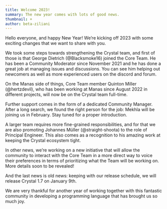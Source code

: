 ```yaml
---
title: Welcome 2023!
summary: The new year comes with lots of good news.
thumbnail: +
author: beta-ziliani
---
```


Hello everyone, and happy New Year! We’re kicking off 2023 with some exciting changes that we want to share with you.

We took some steps towards strengthening the Crystal team, and first of those is that George Dietrich (@Blacksmoke16) joined the Core Team. He has been a Community Moderator since November 2021 and he has done a great job at managing issues and discussions. You can see him helping out newcomers as well as more experienced users on the discord and forum.

On the Manas side of things, Core Team member Quinton Miller (@hertzdevil), who has been working at Manas since August 2022 in different projects, will now be on the Crystal team full-time.

Further support comes in the form of a dedicated Community Manager. After a long search, we found the right person for the job: Mekhla will be joining us in February. Stay tuned for a proper introduction.

A larger team requires more fine-grained responsibilities, and for that we are also promoting Johannes Müller (@straight-shoota) to the role of Principal Engineer. This also comes as a recognition to his amazing work at keeping the Crystal ecosystem tight.

In other news, we’re working on a new initiative that will allow the community to interact with the Core Team in a more direct way to voice their preferences in terms of prioritizing what the Team will be working on. More details soon to be revealed!

And the last news is old news: keeping with our release schedule, we will release Crystal 1.7 on January 9th.

We are very thankful for another year of working together with this fantastic community in developing a programming language that has brought us so much joy.
